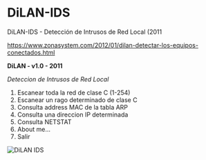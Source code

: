 # DiLAN-IDS
DiLAN-IDS - Detección de Intrusos de Red Local (2011

https://www.zonasystem.com/2012/01/dilan-detectar-los-equipos-conectados.html

**DiLAN - v1.0 - 2011**

*Deteccion de Intrusos de Red Local*

   1. Escanear toda la red de clase C (1-254)
   2. Escanear un rago determinado de clase C
   3. Consulta address MAC de la tabla ARP
   4. Consulta una direccion IP determinada
   5. Consulta NETSTAT
   6. About me...
   7. Salir

![DiLAN IDS](https://raw.githubusercontent.com/adrianlois/DiLAN-IDS/master/screenshots-DiLAN/DiLAN-IDS.png)

